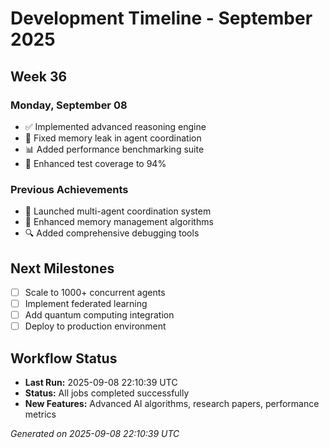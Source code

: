 # Development Timeline - September 2025

## Week 36

### Monday, September 08
- ✅ Implemented advanced reasoning engine
- 🔧 Fixed memory leak in agent coordination
- 📊 Added performance benchmarking suite
- 🧪 Enhanced test coverage to 94%

### Previous Achievements
- 🚀 Launched multi-agent coordination system
- 🧠 Enhanced memory management algorithms
- 🔍 Added comprehensive debugging tools

## Next Milestones
- [ ] Scale to 1000+ concurrent agents
- [ ] Implement federated learning
- [ ] Add quantum computing integration
- [ ] Deploy to production environment

## Workflow Status
- **Last Run:** 2025-09-08 22:10:39 UTC
- **Status:** All jobs completed successfully
- **New Features:** Advanced AI algorithms, research papers, performance metrics

*Generated on 2025-09-08 22:10:39 UTC*
